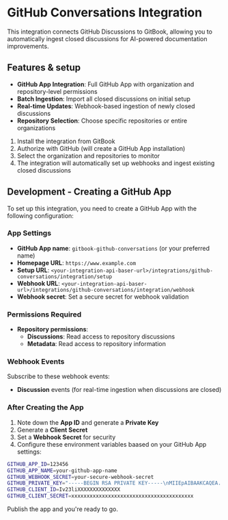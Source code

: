 # GitHub Conversations Integration

This integration connects GitHub Discussions to GitBook, allowing you to automatically ingest closed discussions for AI-powered documentation improvements.

## Features & setup

- **GitHub App Integration**: Full GitHub App with organization and repository-level permissions
- **Batch Ingestion**: Import all closed discussions on initial setup
- **Real-time Updates**: Webhook-based ingestion of newly closed discussions
- **Repository Selection**: Choose specific repositories or entire organizations

1. Install the integration from GitBook
2. Authorize with GitHub (will create a GitHub App installation)
3. Select the organization and repositories to monitor
4. The integration will automatically set up webhooks and ingest existing closed discussions

## Development - Creating a GitHub App

To set up this integration, you need to create a GitHub App with the following configuration:

### App Settings
- **GitHub App name**: `gitbook-github-conversations` (or your preferred name)
- **Homepage URL**: `https://www.example.com`
- **Setup URL**: `<your-integration-api-baser-url>/integrations/github-conversations/integration/setup`
- **Webhook URL**: `<your-integration-api-baser-url>/integrations/github-conversations/integration/webhook`
- **Webhook secret**: Set a secure secret for webhook validation

### Permissions Required
- **Repository permissions**:
  - **Discussions**: Read access to repository discussions
  - **Metadata**: Read access to repository information

### Webhook Events
Subscribe to these webhook events:
- **Discussion** events (for real-time ingestion when discussions are closed)

### After Creating the App
1. Note down the **App ID** and generate a **Private Key**
2. Generate a **Client Secret**
3. Set a **Webhook Secret** for security
4. Configure these environment variables baased on your GitHub App settings:

```bash
GITHUB_APP_ID=123456
GITHUB_APP_NAME=your-github-app-name
GITHUB_WEBHOOK_SECRET=your-secure-webhook-secret
GITHUB_PRIVATE_KEY="-----BEGIN RSA PRIVATE KEY-----\nMIIEpAIBAAKCAQEA...\n-----END RSA PRIVATE KEY-----"
GITHUB_CLIENT_ID=Iv23liXXXXXXXXXXXXXX
GITHUB_CLIENT_SECRET=xxxxxxxxxxxxxxxxxxxxxxxxxxxxxxxxxxxxxxxx
```

Publish the app and you're ready to go.
